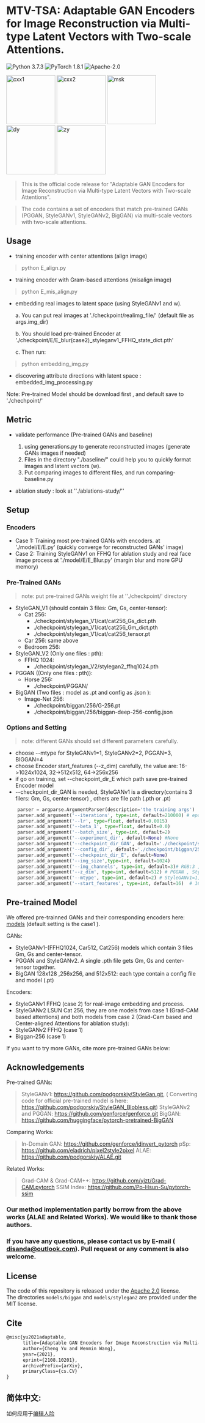 

# MTV-TSA: Adaptable GAN Encoders for Image Reconstruction via Multi-type Latent Vectors with Two-scale Attentions.

![Python 3.7.3](https://img.shields.io/badge/python-3.7.3-blue.svg?style=plastic)
![PyTorch 1.8.1](https://img.shields.io/badge/pytorch-1.8.1-blue.svg?style=plastic) 
![Apache-2.0](https://img.shields.io/badge/License-Apache%202.0-green.svg?style=plastic)

  <img src="./images/cxx1.gif" width = "128" height = "128" alt="cxx1"  />  <img src="./images/cxx2.gif" width = "128" height = "128" alt="cxx2"  />  <img src="./images/msk.gif" width = "128" height = "128" alt="msk" />   <img src="./images/dy.gif" width = "128" height = "128" alt="dy" />  <img src="./images/zy.gif" width = "128" height = "128" alt="zy" /> 


>This is the official code release for "Adaptable GAN Encoders for Image Reconstruction via Multi-type Latent Vectors with Two-scale Attentions". 

>The code contains a set of encoders that match pre-trained GANs (PGGAN, StyleGANv1, StyleGANv2, BigGAN)  via multi-scale vectors with two-scale attentions.


##  Usage

- training encoder with center attentions (align image)

> python E_align.py

- training encoder with Gram-based attentions (misalign image)

> python E_mis_align.py

- embedding real images to latent space (using StyleGANv1 and w).  

  a. You can put real images at './checkpoint/realimg_file/' (default file as args.img_dir)

  b. You should load pre-trained Encoder at './checkpoint/E/E_blur(case2)_styleganv1_FFHQ_state_dict.pth'

  c. Then run:

> python embedding_img.py

- discovering attribute directions with latent space : embedded_img_processing.py

Note: Pre-trained Model should be download first , and default save to './chechpoint/'

## Metric

- validate performance (Pre-trained GANs and baseline)

  1. using generations.py to generate reconstructed images (generate GANs images if needed)
  2. Files in the directory "./baseline/" could help you to quickly format images and latent vectors (w).
  3. Put comparing images to different files, and run comparing-baseline.py


- ablation study : look at  ''./ablations-study/''


## Setup

###   Encoders

- Case 1: Training most pre-trained GANs with encoders. 
at './model/E/E.py' (quickly converge for reconstructed GANs' image)
- Case 2: Training StyleGANv1 on FFHQ for ablation study and real face image process
at './model/E/E_Blur.py'  (margin blur and more GPU memory)

###   Pre-Trained GANs
> note: put pre-trained GANs weight file at ''./checkpoint/' directory
- StyleGAN_V1 (should contain 3 files: Gm, Gs, center-tensor):
  - Cat 256:
    - ./checkpoint/stylegan_V1/cat/cat256_Gs_dict.pth
    - ./checkpoint/stylegan_V1/cat/cat256_Gm_dict.pth
    - ./checkpoint/stylegan_V1/cat/cat256_tensor.pt
  - Car 256: same above
  - Bedroom 256:
- StyleGAN_V2 (Only one files : pth):
  - FFHQ 1024:
    - ./checkpoint/stylegan_V2/stylegan2_ffhq1024.pth
- PGGAN ((Only one files : pth)): 
  - Horse 256:
    - ./checkpoint/PGGAN/
- BigGAN (Two files : model as .pt and config as .json ):
  - Image-Net 256:
    - ./checkpoint/biggan/256/G-256.pt
    - ./checkpoint/biggan/256/biggan-deep-256-config.json

###  Options and Setting
> note: different GANs  should set different parameters carefully. 

-  choose --mtype for StyleGANv1=1, StyleGANv2=2, PGGAN=3, BIGGAN=4
-  choose Encoder start_features (--z_dim) carefully, the value are: 16->1024x1024, 32->512x512, 64->256x256
-  if go on training, set --checkpoint_dir_E which path save pre-trained Encoder model
-  --checkpoint_dir_GAN is needed, StyleGANv1 is a directory(contains 3 filers: Gm, Gs, center-tensor) , others are file path (.pth or .pt)
```python
    parser = argparse.ArgumentParser(description='the training args')
    parser.add_argument('--iterations', type=int, default=210000) # epoch = iterations//30000
    parser.add_argument('--lr', type=float, default=0.0015)
    parser.add_argument('--beta_1', type=float, default=0.0)
    parser.add_argument('--batch_size', type=int, default=2)
    parser.add_argument('--experiment_dir', default=None) #None
    parser.add_argument('--checkpoint_dir_GAN', default='./checkpoint/stylegan_v2/stylegan2_ffhq1024.pth') #None  ./checkpoint/stylegan_v1/ffhq1024/ or ./checkpoint/stylegan_v2/stylegan2_ffhq1024.pth or ./checkpoint/biggan/256/G-256.pt
    parser.add_argument('--config_dir', default='./checkpoint/biggan/256/biggan-deep-256-config.json') # BigGAN needs it
    parser.add_argument('--checkpoint_dir_E', default=None)
    parser.add_argument('--img_size',type=int, default=1024)
    parser.add_argument('--img_channels', type=int, default=3)# RGB:3 ,L:1
    parser.add_argument('--z_dim', type=int, default=512) # PGGAN , StyleGANs are 512. BIGGAN is 128
    parser.add_argument('--mtype', type=int, default=2) # StyleGANv1=1, StyleGANv2=2, PGGAN=3, BigGAN=4
    parser.add_argument('--start_features', type=int, default=16)  # 16->1024 32->512 64->256
```

## Pre-trained Model

We offered pre-trainned GANs and their corresponding encoders here: [models](https://drive.google.com/drive/folders/1vqx5Sol04MAbeNLk9h0ouo8MiR3rJI4f?usp=sharing)  (default setting is the case1 ).

GANs:

- StyleGANv1-(FFHQ1024,  Car512, Cat256) models which contain 3 files Gm, Gs and center-tensor.
- PGGAN and StyleGANv2.  A single .pth file  gets Gm, Gs and center-tensor together.
-  BigGAN 128x128 ,256x256, and 512x512: each type contain a config file and model (.pt)

Encoders:

- StyleGANv1 FFHQ (case 2) for real-image embedding and process.
- StyleGANv2 LSUN Cat 256, they are one models from case 1 (Grad-CAM based attentions) and both models from case 2 (Grad-Cam based and Center-aligned Attentions  for ablation study):
- StyleGANv2 FFHQ (case 1)
- Biggan-256 (case 1)

If you want to try more GANs, cite more pre-trained GANs below:


##  Acknowledgements

Pre-trained GANs:

> StyleGANv1: https://github.com/podgorskiy/StyleGan.git, 
> ( Converting  code for official pre-trained model  is here: https://github.com/podgorskiy/StyleGAN_Blobless.git)
> StyleGANv2 and PGGAN: https://github.com/genforce/genforce.git
> BigGAN: https://github.com/huggingface/pytorch-pretrained-BigGAN

Comparing Works:

> In-Domain GAN: https://github.com/genforce/idinvert_pytorch
> pSp: https://github.com/eladrich/pixel2style2pixel
> ALAE: https://github.com/podgorskiy/ALAE.git

Related Works:

> Grad-CAM & Grad-CAM++: https://github.com/yizt/Grad-CAM.pytorch
> SSIM Index: https://github.com/Po-Hsun-Su/pytorch-ssim

### Our method implementation partly borrow from the above works (ALAE and Related Works). We would like to thank those authors.

### If you have any questions, please contact us by E-mail ( disanda@outlook.com). Pull request or any comment is also welcome.

## License

The code of this repository is released under the [Apache 2.0](LICENSE) license.<br>The directories `models/biggan` and `models/stylegan2` are provided under the MIT license.<br>

## Cite

```latex
@misc{yu2021adaptable,
      title={Adaptable GAN Encoders for Image Reconstruction via Multi-type Latent Vectors with Two-scale Attentions}, 
      author={Cheng Yu and Wenmin Wang},
      year={2021},
      eprint={2108.10201},
      archivePrefix={arXiv},
      primaryClass={cs.CV}
}
```

## 简体中文: 

如何应用于[编辑人脸](./readme_cn.md)

